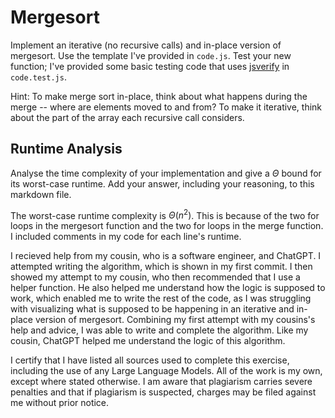 # Mergesort

Implement an iterative (no recursive calls) and in-place version of mergesort.
Use the template I've provided in `code.js`. Test your new function; I've
provided some basic testing code that uses
[jsverify](https://jsverify.github.io/) in `code.test.js`.

Hint: To make merge sort in-place, think about what happens during the merge --
where are elements moved to and from? To make it iterative, think about the
part of the array each recursive call considers.

## Runtime Analysis

Analyse the time complexity of your implementation and give a $\Theta$ bound for
its worst-case runtime. Add your answer, including your reasoning, to this
markdown file.

The worst-case runtime complexity is $\Theta(n^2)$.  This is because of the two for loops in the mergesort function and the two for loops in the merge function.  I included comments in my code for each line's runtime.

I recieved help from my cousin, who is a software engineer, and ChatGPT.  I attempted writing the algorithm, which is shown in my first commit.  I then showed my attempt to my cousin, who then recommended that I use a helper function.  He also helped me understand how the logic is supposed to work, which enabled me to write the rest of the code, as I was struggling with visualizing what is supposed to be happening in an iterative and in-place version of mergesort.  Combining my first attempt with my cousins's help and advice, I was able to write and complete the algorithm.  Like my cousin, ChatGPT helped me understand the logic of this algorithm.

I certify that I have listed all sources used to complete this exercise, including the use of any Large Language Models.  All of the work is my own, except where stated otherwise.  I am aware that plagiarism carries severe penalties and that if plagiarism is suspected, charges may be filed against me without prior notice.
